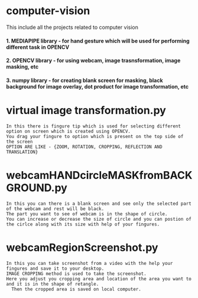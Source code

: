 # computer-vision

This include all the projects related to computer vision
#### 1. MEDIAPIPE library - for hand gesture which will be used for performing different task in OPENCV
#### 2. OPENCV library - for using webcam, image trasnsformation, image masking, etc
#### 3. numpy library - for creating blank screen for masking, black background for image overlay, dot product for image transformation, etc

  # virtual image transformation.py
    In this there is fingure tip which is used for selecting different option on screen which is created using OPENCV.
    You drag your fingure to option which is present on the top side of the screen
    OPTION ARE LIKE - {ZOOM, ROTATION, CROPPING, REFLECTION AND TRANSLATION}
 
  # webcamHANDcircleMASKfromBACKGROUND.py
    In this you can there is a blank screen and see only the selected part of the webcam and rest will be black.
    The part you want to see of webcam is in the shape of circle.
    You can increase or decrease the size of circle and you can postion of the cirlce along with its size with help of your fingures.
    
  # webcamRegionScreenshot.py
    In this you can take screenshot from a video with the help your fingures and save it to your desktop.
    IMAGE CROPPING method is used to take the screenshot.
    Here you adjust you cropping area and location of the area you want to  and it is in the shape of retangle. 
      Then the cropped area is saved on local computer.
